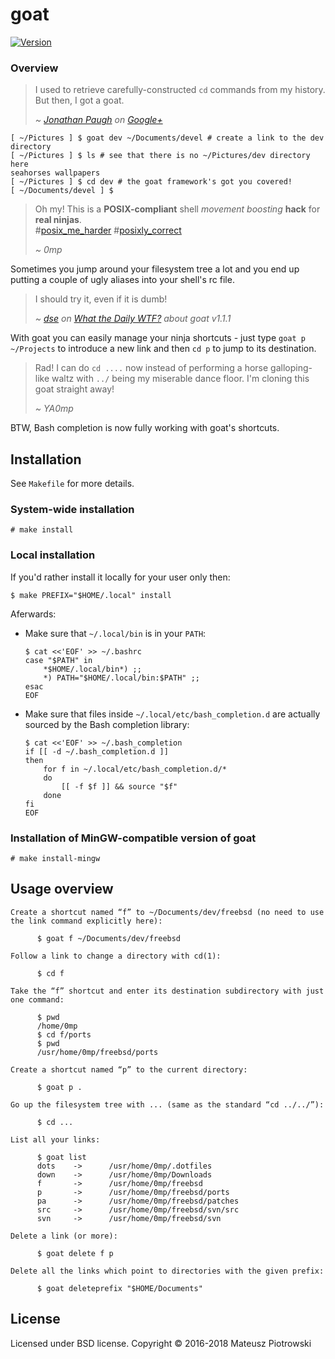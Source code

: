 # goat

[![Version](https://img.shields.io/github/release/0mp/goat.svg)](https://github.com/0mp/goat/releases/latest)

### Overview

> I used to retrieve carefully-constructed `cd` commands from my history. 
> But then, I got a goat.
>
> _~&#32;[Jonathan Paugh][jpaugh] on [Google+]_

```script
[ ~/Pictures ] $ goat dev ~/Documents/devel # create a link to the dev directory
[ ~/Pictures ] $ ls # see that there is no ~/Pictures/dev directory here
seahorses wallpapers
[ ~/Pictures ] $ cd dev # the goat framework's got you covered!
[ ~/Documents/devel ] $
```

> Oh my! This is a **POSIX-compliant** shell _movement boosting_ **hack** for
> **real ninjas**.<br>
> #[posix\_me\_harder][posix_me_harder] #[posixly\_correct][posixly_correct]
>
> _~&#32;0mp_

Sometimes you jump around your filesystem tree a lot and you end up putting a
couple of ugly aliases into your shell's rc file.

> I should try it, even if it is dumb!
>
> _~&#32;[dse] on [What the Daily WTF?] about goat v1.1.1_

With goat you can easily manage your ninja shortcuts - just type `goat p
~/Projects` to introduce a new link and then `cd p` to jump to its destination.

> Rad! I can do `cd ....` now instead of performing a horse galloping-like
> waltz with `../` being my miserable dance floor. I'm cloning this goat
> straight away!
>
> _~&#32;YA0mp_

BTW, Bash completion is now fully working with goat's shortcuts.

## Installation

See `Makefile` for more details.

### System-wide installation

```script
# make install
```

### Local installation

If you'd rather install it locally for your user only then: 

```script
$ make PREFIX="$HOME/.local" install
```

Aferwards:

- Make sure that `~/.local/bin` is in your `PATH`:

  ```script
  $ cat <<'EOF' >> ~/.bashrc
  case "$PATH" in
      *$HOME/.local/bin*) ;;
      *) PATH="$HOME/.local/bin:$PATH" ;;
  esac
  EOF
  ```

- Make sure that files inside `~/.local/etc/bash_completion.d` are actually
  sourced by the Bash completion library:

  ```script
  $ cat <<'EOF' >> ~/.bash_completion
  if [[ -d ~/.bash_completion.d ]]
  then
      for f in ~/.local/etc/bash_completion.d/*
      do
          [[ -f $f ]] && source "$f"
      done
  fi
  EOF
  ```

### Installation of MinGW-compatible version of goat

```script
# make install-mingw
```

## Usage overview

```script
Create a shortcut named “f” to ~/Documents/dev/freebsd (no need to use
the link command explicitly here):

      $ goat f ~/Documents/dev/freebsd

Follow a link to change a directory with cd(1):

      $ cd f

Take the “f” shortcut and enter its destination subdirectory with just
one command:

      $ pwd
      /home/0mp
      $ cd f/ports
      $ pwd
      /usr/home/0mp/freebsd/ports

Create a shortcut named “p” to the current directory:

      $ goat p .

Go up the filesystem tree with ... (same as the standard “cd ../../”):

      $ cd ...

List all your links:

      $ goat list
      dots    ->      /usr/home/0mp/.dotfiles
      down    ->      /usr/home/0mp/Downloads
      f       ->      /usr/home/0mp/freebsd
      p       ->      /usr/home/0mp/freebsd/ports
      pa      ->      /usr/home/0mp/freebsd/patches
      src     ->      /usr/home/0mp/freebsd/svn/src
      svn     ->      /usr/home/0mp/freebsd/svn

Delete a link (or more):

      $ goat delete f p

Delete all the links which point to directories with the given prefix:

      $ goat deleteprefix "$HOME/Documents"
```

## License

Licensed under BSD license. Copyright &#169; 2016-2018 Mateusz Piotrowski

[posix_me_harder]: http://wiki.wlug.org.nz/POSIX_ME_HARDER
[posixly_correct]: http://wiki.wlug.org.nz/POSIXLY_CORRECT
[dse]: https://what.thedailywtf.com/user/dse
[What the Daily WTF?]: https://what.thedailywtf.com/topic/16122/quick-links-thread/2121
[Google+]: https://plus.google.com/113949504369826627206/posts/bqSfYTrQxLN
[jpaugh]: https://github.com/jpaugh

